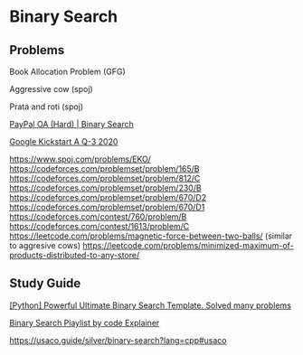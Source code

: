 # Binary Search

## Problems
Book Allocation Problem (GFG)

Aggressive cow (spoj)

Prata and roti (spoj)

[PayPal OA (Hard) | Binary Search](https://www.youtube.com/watch?v=TZsex--oFoM&t=2006s)

[Google Kickstart A Q-3 2020](https://codingcompetitions.withgoogle.com/kickstart/round/000000000019ffc7/00000000001d3f5b)

https://www.spoj.com/problems/EKO/
https://codeforces.com/problemset/problem/165/B
https://codeforces.com/problemset/problem/812/C
https://codeforces.com/problemset/problem/230/B
https://codeforces.com/problemset/problem/670/D2
https://codeforces.com/problemset/problem/670/D1
https://codeforces.com/contest/760/problem/B
https://codeforces.com/contest/1613/problem/C
https://leetcode.com/problems/magnetic-force-between-two-balls/ (similar to aggresive cows)
https://leetcode.com/problems/minimized-maximum-of-products-distributed-to-any-store/


## Study Guide

[[Python] Powerful Ultimate Binary Search Template. Solved many problems](https://leetcode.com/discuss/general-discussion/786126/Python-Powerful-Ultimate-Binary-Search-Template.-Solved-many-problems)

[Binary Search Playlist by code Explainer](https://www.youtube.com/watch?v=YI16UeQtao8&list=PLk_DdB3uhk2BjfrjntSvnH1Ubj8XgJPPY)


https://usaco.guide/silver/binary-search?lang=cpp#usaco